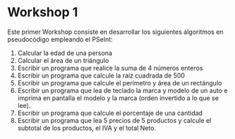 # Workshop 1

Este primer Workshop consiste en desarrollar los siguientes algoritmos en pseudocódigo empleando el PSeInt:

1. Calcular la edad de una persona
2. Calcular el área de un triángulo
3. Escribir un programa que realice la suma de 4 números enteros
4. Escribir un programa que calcule la raíz cuadrada de 500
5. Escribir un programa que calcule el perímetro y área de un rectángulo
6. Escribir un programa que lea de teclado la marca y modelo de un auto e imprima en pantalla el modelo y la marca (orden invertido a lo que se lee).
7. Escribir un programa que calcule el porcentaje de una cantidad
8. Escribir un programa que lea 5 precios de 5 productos y calcule el subtotal de los productos, el IVA y el total Neto.
